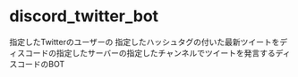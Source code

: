 # discord_twitter_bot
指定したTwitterのユーザーの 指定したハッシュタグの付いた最新ツイートをディスコードの指定したサーバーの指定したチャンネルでツイートを発言するディスコードのBOT

